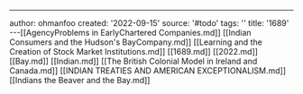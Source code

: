 ---
author: ohmanfoo
created: '2022-09-15'
source: '#todo'
tags: ''
title: '1689'
---[[AgencyProblems in EarlyChartered Companies.md]]
[[Indian Consumers and the Hudson's BayCompany.md]]
[[Learning and the Creation of Stock Market Institutions.md]]
[[1689.md]]
[[2022.md]]
[[Bay.md]]
[[Indian.md]]
[[The British Colonial Model in Ireland and Canada.md]]
[[INDIAN TREATIES AND AMERICAN EXCEPTIONALISM.md]]
[[Indians the Beaver and the Bay.md]]

